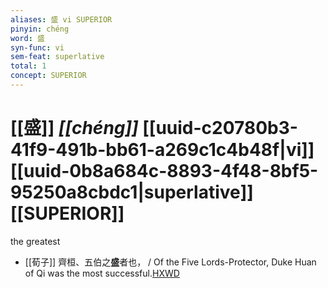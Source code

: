 ```yaml
---
aliases: 盛 vi SUPERIOR
pinyin: chéng
word: 盛
syn-func: vi
sem-feat: superlative
total: 1
concept: SUPERIOR 
---
```

# [[盛]] *[[chéng]]*  [[uuid-c20780b3-41f9-491b-bb61-a269c1c4b48f|vi]] [[uuid-0b8a684c-8893-4f48-8bf5-95250a8cbdc1|superlative]] [[SUPERIOR]]
the greatest
 - [[荀子]] 齊桓、五伯之**盛**者也，
                     / Of the Five Lords-Protector, Duke Huan of Qi was the most successful.[HXWD](https://hxwd.org/textview.html?location=KR3a0002_tls_007-1a.10)